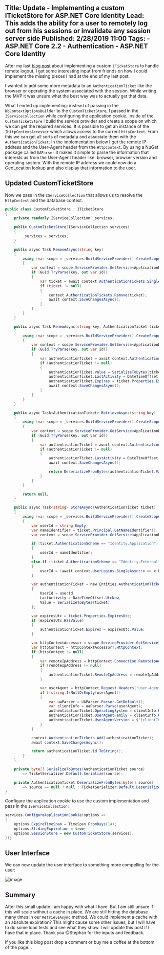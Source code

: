 Title: Update - Implementing a custom ITicketStore for ASP.NET Core Identity
Lead: This adds the ability for a user to remotely log out from his sessions or invalidate any session server side
Published: 2/28/2019 11:00
Tags: 
    - ASP.NET Core 2.2
    - Authentication
    - ASP.NET Core Identity
---

After my last [blog post](https://ml-software.ch/posts/implementing-a-custom-iticketstore-for-asp-net-core-identity) about implementing a custom `ITicketStore` to handle remote logout, I got some interesting input from friends on how I could implement the missing pieces I had at the end of my last post.

I wanted to add some more metadata to an `AuthenticationTicket` like the browser or operating the system associated with the session. While writing the MVP it was unsure what the best way was to actually get that data.

What I ended up implementing: instead of passing in the `DbContextOptionsBuilder` to the `CustomTicketStore`, I passed in the `IServiceCollection` while configuring the application cookie. Inside of the `CustomTicketStore` I build the service provider and create a scope on which we can get the required services. It is possible to get an instance of the `IHttpContextAccessor` which allows access to the current `HttpContext`. From this we can get all sorts of metadata and associate them with the `AuthenticationTicket`. In the implementation below I get the remote IP address and the User-Agent header from the `HttpContext`. By using a NuGet package called `UAParser` it makes it simple to parse the information that interests us from the User-Agent header like: browser, browser version and operating system. With the remote IP address we could now do a GeoLocation lookup and also display that information to the user.

## Updated CustomTicketStore

Now we pass in the `IServiceCollection` that allows us to resolve the `HttpContext` and the database context.

```csharp
public class CustomTicketStore : ITicketStore
{
    private readonly IServiceCollection _services;

    public CustomTicketStore(IServiceCollection services)
    {
        _services = services;
    }

    public async Task RemoveAsync(string key)
    {
        using (var scope = _services.BuildServiceProvider().CreateScope())
        {
            var context = scope.ServiceProvider.GetService<ApplicationDbContext>();
            if (Guid.TryParse(key, out var id))
            {
                var ticket = await context.AuthenticationTickets.SingleOrDefaultAsync(x => x.Id == id);
                if (ticket != null)
                {
                    context.AuthenticationTickets.Remove(ticket);
                    await context.SaveChangesAsync();
                }
            }
        }
    }

    public async Task RenewAsync(string key, AuthenticationTicket ticket)
    {
        using (var scope = _services.BuildServiceProvider().CreateScope())
        {
            var context = scope.ServiceProvider.GetService<ApplicationDbContext>();
            if (Guid.TryParse(key, out var id))
            {
                var authenticationTicket = await context.AuthenticationTickets.FindAsync(id);
                if (authenticationTicket != null)
                {
                    authenticationTicket.Value = SerializeToBytes(ticket);
                    authenticationTicket.LastActivity = DateTimeOffset.UtcNow;
                    authenticationTicket.Expires = ticket.Properties.ExpiresUtc;
                    await context.SaveChangesAsync();
                }
            }
        }
    }

    public async Task<AuthenticationTicket> RetrieveAsync(string key)
    {
        using (var scope = _services.BuildServiceProvider().CreateScope())
        {
            var context = scope.ServiceProvider.GetService<ApplicationDbContext>();
            if (Guid.TryParse(key, out var id))
            {
                var authenticationTicket = await context.AuthenticationTickets.FindAsync(id);
                if (authenticationTicket != null)
                {
                    authenticationTicket.LastActivity = DateTimeOffset.UtcNow;
                    await context.SaveChangesAsync();

                    return DeserializeFromBytes(authenticationTicket.Value);
                }
            }
        }

        return null;
    }

    public async Task<string> StoreAsync(AuthenticationTicket ticket)
    {
        using (var scope = _services.BuildServiceProvider().CreateScope())
        {
            var userId = string.Empty;
            var nameIdentifier = ticket.Principal.GetNameIdentifier();
            var context = scope.ServiceProvider.GetService<ApplicationDbContext>();

            if (ticket.AuthenticationScheme == "Identity.Application")
            {
                userId = nameIdentifier;
            }
            else if (ticket.AuthenticationScheme == "Identity.External")
            {
                userId = (await context.UserLogins.SingleAsync(x => x.ProviderKey == nameIdentifier)).UserId;
            }

            var authenticationTicket = new Entities.AuthenticationTicket()
            {
                UserId = userId,
                LastActivity = DateTimeOffset.UtcNow,
                Value = SerializeToBytes(ticket)
            };

            var expiresUtc = ticket.Properties.ExpiresUtc;
            if (expiresUtc.HasValue)
            {
                authenticationTicket.Expires = expiresUtc.Value;
            }

            var httpContextAccessor = scope.ServiceProvider.GetService<IHttpContextAccessor>();
            var httpContext = httpContextAccessor?.HttpContext;
            if (httpContext != null)
            {
                var remoteIpAddress = httpContext.Connection.RemoteIpAddress;
                if (remoteIpAddress != null)
                {
                    authenticationTicket.RemoteIpAddress = remoteIpAddress.ToString();
                }

                var userAgent = httpContext.Request.Headers["User-Agent"];
                if (!string.IsNullOrEmpty(userAgent))
                {
                    var uaParser = UAParser.Parser.GetDefault();
                    var clientInfo = uaParser.Parse(userAgent);
                    authenticationTicket.OperatingSystem = clientInfo.OS.ToString();
                    authenticationTicket.UserAgentFamily = clientInfo.UserAgent.Family;
                    authenticationTicket.UserAgentVersion = $"{clientInfo.UserAgent.Major}.{clientInfo.UserAgent.Minor}.{clientInfo.UserAgent.Patch}";
                }
            }

            context.AuthenticationTickets.Add(authenticationTicket);
            await context.SaveChangesAsync();

            return authenticationTicket.Id.ToString();
        }
    }

    private byte[] SerializeToBytes(AuthenticationTicket source)
        => TicketSerializer.Default.Serialize(source);

    private AuthenticationTicket DeserializeFromBytes(byte[] source)
        => source == null ? null : TicketSerializer.Default.Deserialize(source);
}
```

Configure the application cookie to use the custom implementation and pass in the `IServiceCollection`:

```csharp
services.ConfigureApplicationCookie(options =>
{
    options.ExpireTimeSpan = TimeSpan.FromDays(14);
    options.SlidingExpiration = true;
    options.SessionStore = new CustomTicketStore(services);
});
```

## User Interface

We can now update the user interface to something more compelling for the user:

![image](/posts/images/UpdatedSessionList.png)

## Summary

After this small update I am happy with what I have. But I am still unsure if this will scale without a cache in place. We are still hitting the database many times in our `RetrieveAsync` method. We could implement a cache with an absolute expiration? This might cause some other issues, but I will have to do some load tests and see what they show. I will update this post if I have that in place. Thank you @Stephan for the inputs and feedback.

If you like this blog post drop a comment or buy me a coffee at the bottom of the page...
